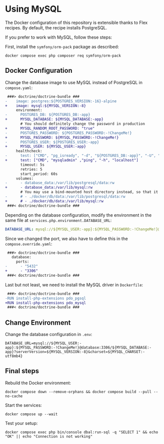 # Using MySQL

The Docker configuration of this repository is extensible thanks to Flex recipes.
By default, the recipe installs PostgreSQL.

If you prefer to work with MySQL, follow these steps:

First, install the `symfony/orm-pack` package as described:

```console
docker compose exec php composer req symfony/orm-pack
```

## Docker Configuration

Change the database image to use MySQL instead of PostgreSQL in `compose.yaml`:

<!-- markdownlint-disable MD013 -->

```diff
 ###> doctrine/doctrine-bundle ###
-    image: postgres:${POSTGRES_VERSION:-16}-alpine
+    image: mysql:${MYSQL_VERSION:-8}
     environment:
-      POSTGRES_DB: ${POSTGRES_DB:-app}
+      MYSQL_DATABASE: ${MYSQL_DATABASE:-app}
       # You should definitely change the password in production
+      MYSQL_RANDOM_ROOT_PASSWORD: "true"
-      POSTGRES_PASSWORD: ${POSTGRES_PASSWORD:-!ChangeMe!}
+      MYSQL_PASSWORD: ${MYSQL_PASSWORD:-!ChangeMe!}
-      POSTGRES_USER: ${POSTGRES_USER:-app}
+      MYSQL_USER: ${MYSQL_USER:-app}
     healthcheck:
-      test: ["CMD", "pg_isready", "-d", "${POSTGRES_DB:-app}", "-U", "${POSTGRES_USER:-app}"]
+      test: ["CMD", "mysqladmin" ,"ping", "-h", "localhost"]
       timeout: 5s
       retries: 5
       start_period: 60s
     volumes:
-      - database_data:/var/lib/postgresql/data:rw
+      - database_data:/var/lib/mysql:rw
       # You may use a bind-mounted host directory instead, so that it is harder to accidentally remove the volume and lose all your data!
-      # - ./docker/db/data:/var/lib/postgresql/data:rw
+      # - ./docker/db/data:/var/lib/mysql:rw
 ###< doctrine/doctrine-bundle ###
```

<!-- markdownlint-enable MD013 -->

Depending on the database configuration,
modify the environment in the same file at `services.php.environment.DATABASE_URL`:

```yaml
DATABASE_URL: mysql://${MYSQL_USER:-app}:${MYSQL_PASSWORD:-!ChangeMe!}@database:3306/${MYSQL_DATABASE:-app}?serverVersion=${MYSQL_VERSION:-8}&charset=${MYSQL_CHARSET:-utf8mb4}
```

Since we changed the port, we also have to define this in the `compose.override.yaml`:

```diff
 ###> doctrine/doctrine-bundle ###
   database:
     ports:
-      - "5432"
+      - "3306"
 ###< doctrine/doctrine-bundle ###
```

Last but not least, we need to install the MySQL driver in `Dockerfile`:

```diff
 ###> doctrine/doctrine-bundle ###
-RUN install-php-extensions pdo_pgsql
+RUN install-php-extensions pdo_mysql
 ###< doctrine/doctrine-bundle ###
```

## Change Environment

Change the database configuration in `.env`:

```dotenv
DATABASE_URL=mysql://${MYSQL_USER:-app}:${MYSQL_PASSWORD:-!ChangeMe!}@database:3306/${MYSQL_DATABASE:-app}?serverVersion=${MYSQL_VERSION:-8}&charset=${MYSQL_CHARSET:-utf8mb4}
```

## Final steps

Rebuild the Docker environment:

```console
docker compose down --remove-orphans && docker compose build --pull --no-cache
```

Start the services:

```console
docker compose up --wait
```

Test your setup:

<!-- markdownlint-disable MD013 -->

```console
docker compose exec php bin/console dbal:run-sql -q "SELECT 1" && echo "OK" || echo "Connection is not working"
```

<!-- markdownlint-enable MD013 -->
